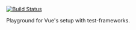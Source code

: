[![Build Status](https://dev.azure.com/gh-gfoidl/AzureDevOpsTest/_apis/build/status/Vue_Test?branchName=master)](https://dev.azure.com/gh-gfoidl/AzureDevOpsTest/_build/latest?definitionId=32&branchName=master)

Playground for Vue's setup with test-frameworks.
